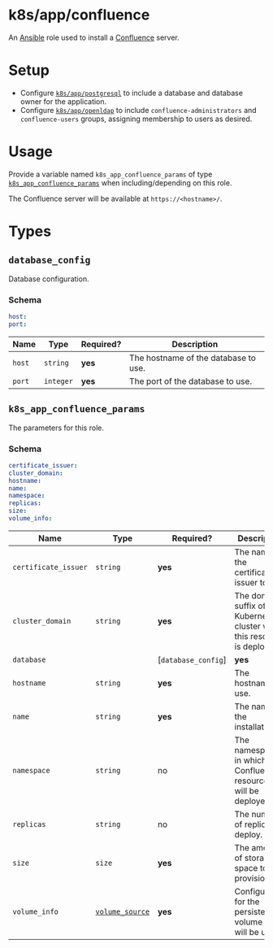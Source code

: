 # k8s/app/confluence

An [Ansible](https://www.ansible.com) role used to install a [Confluence](https://www.atlassian.com/software/confluence)
server.

# Setup

* Configure [`k8s/app/postgresql`](../postgresql/README.md) to include a database and database owner for the
  application.
* Configure [`k8s/app/openldap`](../openldap/README.md) to include `confluence-administrators` and `confluence-users`
  groups, assigning membership to users as desired.

# Usage

Provide a variable named `k8s_app_confluence_params` of type [`k8s_app_confluence_params`](#k8s_app_confluence_params)
when including/depending on this role.

The Confluence server will be available at `https://<hostname>/`.

# Types

## `database_config`

Database configuration.

### Schema

```yaml
host:
port:
```

| Name   | Type      | Required? | Description                          |
| ------ | --------- | --------- | ------------------------------------ |
| `host` | `string`  | **yes**   | The hostname of the database to use. |
| `port` | `integer` | **yes**   | The port of the database to use.     |

## `k8s_app_confluence_params`

The parameters for this role.

### Schema

```yaml
certificate_issuer:
cluster_domain:
hostname:
name:
namespace:
replicas:
size:
volume_info:
```

| Name                 | Type                                                                                                   | Required?           | Description                                                                  |
| -------------------- | ------------------------------------------------------------------------------------------------------ | ------------------- | ---------------------------------------------------------------------------- |
| `certificate_issuer` | `string`                                                                                               | **yes**             | The name of the certificate issuer to use.                                   |
| `cluster_domain`     | `string`                                                                                               | **yes**             | The domain suffix of the Kubernetes cluster where this resource is deployed. |
| `database`           |                                                                                                        | [`database_config`] | **yes**                                                                      | Configuration for the database that will be used. |
| `hostname`           | `string`                                                                                               | **yes**             | The hostname to use.                                                         |
| `name`               | `string`                                                                                               | **yes**             | The name for the installation.                                               |
| `namespace`          | `string`                                                                                               | no                  | The namespace in which Confluence resources will be deployed.                |
| `replicas`           | `string`                                                                                               | no                  | The number of replicas to deploy.                                            |
| `size`               | `size`                                                                                                 | **yes**             | The amount of storage space to provision.                                    |
| `volume_info`        | [`volume_source`](https://kubernetes.io/docs/reference/generated/kubernetes-api/v1.16/#volume-v1-core) | **yes**             | Configuration for the persistent volume that will be used.                   |
